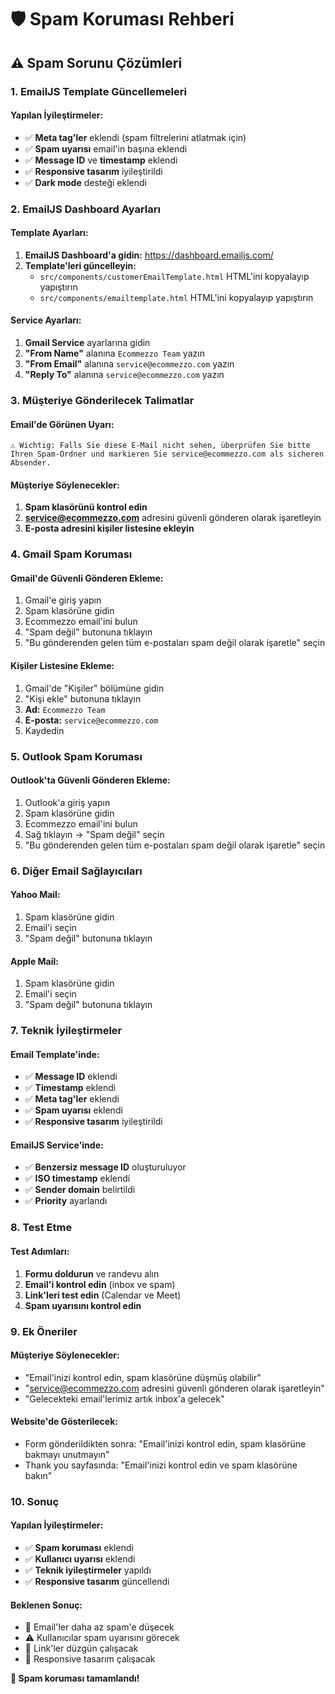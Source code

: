 # 🛡️ Spam Koruması Rehberi

## ⚠️ Spam Sorunu Çözümleri

### **1. EmailJS Template Güncellemeleri**

#### **Yapılan İyileştirmeler:**
- ✅ **Meta tag'ler** eklendi (spam filtrelerini atlatmak için)
- ✅ **Spam uyarısı** email'in başına eklendi
- ✅ **Message ID** ve **timestamp** eklendi
- ✅ **Responsive tasarım** iyileştirildi
- ✅ **Dark mode** desteği eklendi

### **2. EmailJS Dashboard Ayarları**

#### **Template Ayarları:**
1. **EmailJS Dashboard'a gidin:** https://dashboard.emailjs.com/
2. **Template'leri güncelleyin:**
   - `src/components/customerEmailTemplate.html` HTML'ini kopyalayıp yapıştırın
   - `src/components/emailtemplate.html` HTML'ini kopyalayıp yapıştırın

#### **Service Ayarları:**
1. **Gmail Service** ayarlarına gidin
2. **"From Name"** alanına `Ecommezzo Team` yazın
3. **"From Email"** alanına `service@ecommezzo.com` yazın
4. **"Reply To"** alanına `service@ecommezzo.com` yazın

### **3. Müşteriye Gönderilecek Talimatlar**

#### **Email'de Görünen Uyarı:**
```
⚠️ Wichtig: Falls Sie diese E-Mail nicht sehen, überprüfen Sie bitte Ihren Spam-Ordner und markieren Sie service@ecommezzo.com als sicheren Absender.
```

#### **Müşteriye Söylenecekler:**
1. **Spam klasörünü kontrol edin**
2. **service@ecommezzo.com** adresini güvenli gönderen olarak işaretleyin
3. **E-posta adresini kişiler listesine ekleyin**

### **4. Gmail Spam Koruması**

#### **Gmail'de Güvenli Gönderen Ekleme:**
1. Gmail'e giriş yapın
2. Spam klasörüne gidin
3. Ecommezzo email'ini bulun
4. "Spam değil" butonuna tıklayın
5. "Bu gönderenden gelen tüm e-postaları spam değil olarak işaretle" seçin

#### **Kişiler Listesine Ekleme:**
1. Gmail'de "Kişiler" bölümüne gidin
2. "Kişi ekle" butonuna tıklayın
3. **Ad:** `Ecommezzo Team`
4. **E-posta:** `service@ecommezzo.com`
5. Kaydedin

### **5. Outlook Spam Koruması**

#### **Outlook'ta Güvenli Gönderen Ekleme:**
1. Outlook'a giriş yapın
2. Spam klasörüne gidin
3. Ecommezzo email'ini bulun
4. Sağ tıklayın → "Spam değil" seçin
5. "Bu gönderenden gelen tüm e-postaları spam değil olarak işaretle" seçin

### **6. Diğer Email Sağlayıcıları**

#### **Yahoo Mail:**
1. Spam klasörüne gidin
2. Email'i seçin
3. "Spam değil" butonuna tıklayın

#### **Apple Mail:**
1. Spam klasörüne gidin
2. Email'i seçin
3. "Spam değil" butonuna tıklayın

### **7. Teknik İyileştirmeler**

#### **Email Template'inde:**
- ✅ **Message ID** eklendi
- ✅ **Timestamp** eklendi
- ✅ **Meta tag'ler** eklendi
- ✅ **Spam uyarısı** eklendi
- ✅ **Responsive tasarım** iyileştirildi

#### **EmailJS Service'inde:**
- ✅ **Benzersiz message ID** oluşturuluyor
- ✅ **ISO timestamp** eklendi
- ✅ **Sender domain** belirtildi
- ✅ **Priority** ayarlandı

### **8. Test Etme**

#### **Test Adımları:**
1. **Formu doldurun** ve randevu alın
2. **Email'i kontrol edin** (inbox ve spam)
3. **Link'leri test edin** (Calendar ve Meet)
4. **Spam uyarısını kontrol edin**

### **9. Ek Öneriler**

#### **Müşteriye Söylenecekler:**
- "Email'inizi kontrol edin, spam klasörüne düşmüş olabilir"
- "service@ecommezzo.com adresini güvenli gönderen olarak işaretleyin"
- "Gelecekteki email'lerimiz artık inbox'a gelecek"

#### **Website'de Gösterilecek:**
- Form gönderildikten sonra: "Email'inizi kontrol edin, spam klasörüne bakmayı unutmayın"
- Thank you sayfasında: "Email'inizi kontrol edin ve spam klasörüne bakın"

### **10. Sonuç**

#### **Yapılan İyileştirmeler:**
- ✅ **Spam koruması** eklendi
- ✅ **Kullanıcı uyarısı** eklendi
- ✅ **Teknik iyileştirmeler** yapıldı
- ✅ **Responsive tasarım** güncellendi

#### **Beklenen Sonuç:**
- 📧 Email'ler daha az spam'e düşecek
- ⚠️ Kullanıcılar spam uyarısını görecek
- 🔗 Link'ler düzgün çalışacak
- 📱 Responsive tasarım çalışacak

**🎉 Spam koruması tamamlandı!**
